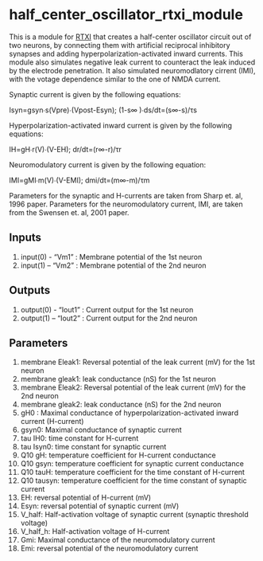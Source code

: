 # half_center_oscillator_rtxi_module

This is a module for [RTXI](http://rtxi.org/) that creates a half-center oscillator circuit out of two neurons, by connecting them with artificial reciprocal inhibitory synapses and adding hyperpolarization-activated inward currents. This module also simulates negative leak current to counteract the leak induced by the electrode penetration. It also simulated neuromodlatory cirrent (IMI), with the votage dependence similar to the one of NMDA current.

Synaptic current is given by the following equations:

Isyn=gsyn∙s(Vpre)∙(Vpost-Esyn);   (1-s∞ )∙ds/dt=(s∞-s)/τs 

Hyperpolarization-activated inward current is given by the following equations:

IH=gH∙r(V)∙(V-EH); 	dr/dt=(r∞-r)/τr

Neuromodulatory current is given by the following equation:

IMI=gMI∙m(V)∙(V-EMI); 	dmi/dt=(m∞-m)/τm

Parameters for the synaptic and H-currents are taken from Sharp et. al, 1996 paper. Parameters for the neuromodulatory current, IMI, are taken from the Swensen et. al, 2001 paper. 

## Inputs
1.	input(0) -  “Vm1” : Membrane potential of the 1st neuron
2.	input(1) – “Vm2” : Membrane potential of the 2nd neuron

## Outputs
1.	output(0) -  “Iout1” : Current output for the 1st neuron
2.	output(1) – “Iout2” : Current output for the 2nd neuron

## Parameters
1.	membrane Eleak1: Reversal potential of the leak current (mV) for the 1st neuron
2.	membrane gleak1: leak conductance (nS) for the 1st neuron
3.	membrane Eleak2: Reversal potential of the leak current (mV) for the 2nd neuron
4.	membrane gleak2: leak conductance (nS) for the 2nd neuron
5.	gH0 : Maximal conductance of hyperpolarization-activated inward current (H-current)
6.	gsyn0: Maximal conductance of synaptic current
7.	tau IH0: time constant for H-current
8.	tau Isyn0: time constant for synaptic current
9.	Q10 gH: temperature coefficient for H-current conductance
10.	Q10 gsyn: temperature coefficient for synaptic current conductance
11.	Q10 tauH: temperature coefficient for the time constant of H-current
12.	Q10 tausyn: temperature coefficient for the time constant of synaptic current
13.	EH: reversal potential of H-current (mV)
14.	Esyn: reversal potential of synaptic current (mV)
15.	V_half: Half-activation voltage of synaptic current (synaptic threshold voltage)
16.	V_half_h: Half-activation voltage of H-current
17.	Gmi: Maximal conductance of the neuromodulatory current
18.	Emi: reversal potential of the neuromodulatory current

